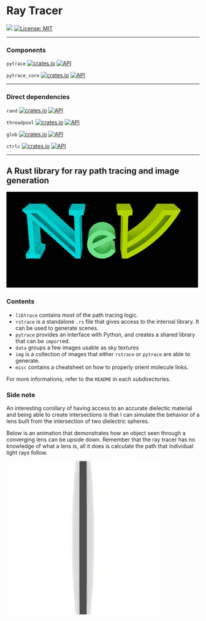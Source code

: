 # Ray Tracer

[![](https://img.shields.io/badge/github-Vanille--N/ray__tracer-8da0cb?logo=github)](https://github.com/Vanille-N/ray_tracer)
[![License: MIT](https://img.shields.io/badge/License-MIT-yellow.svg)](https://opensource.org/licenses/MIT)

---
### Components

`pytrace` [![crates.io](http://meritbadge.herokuapp.com/pytrace)](https://crates.io/crates/pytrace)
[![API](https://docs.rs/pytrace/badge.svg)](https://docs.rs/pytrace)

`pytrace_core` [![crates.io](http://meritbadge.herokuapp.com/pytrace_core)](https://crates.io/crates/pytrace_core)
[![API](https://docs.rs/pytrace_core/badge.svg)](https://docs.rs/pytrace_core)

---

### Direct dependencies

`rand` [![crates.io](http://meritbadge.herokuapp.com/rand)](https://crates.io/crates/rand)
[![API](https://docs.rs/rand/badge.svg)](https://docs.rs/rand)

`threadpool` [![crates.io](http://meritbadge.herokuapp.com/threadpool)](https://crates.io/crates/threadpool)
[![API](https://docs.rs/threadpool/badge.svg)](https://docs.rs/threadpool)

`glob` [![crates.io](http://meritbadge.herokuapp.com/glob)](https://crates.io/crates/glob)
[![API](https://docs.rs/glob/badge.svg)](https://docs.rs/glob)

`ctrlc` [![crates.io](http://meritbadge.herokuapp.com/ctrlc)](https://crates.io/crates/ctrlc)
[![API](https://docs.rs/ctrlc/badge.svg)](https://docs.rs/ctrlc)

---

## A Rust library for ray path tracing and image generation

<img src="img/NeV.gif" size=600>

### Contents
- `libtrace` contains most of the path tracing logic.
- `rstrace` is a standalone `.rs` file that gives access to the internal library. It can be used to generate scenes.
- `pytrace` provides an interface with Python, and creates a shared library that can be `import`ed.
- `data` groups a few images usable as sky textures
- `img` is a collection of images that either `rstrace` or `pytrace` are able to generate.
- `misc` contains a cheatsheet on how to properly orient molecule links.

For more informations, refer to the `README` in each subdirectories.


### Side note

An interesting corollary of having access to an accurate dielectic material and being able to create intersections is that I can simulate the behavior of a lens built from the intersection of two dielectric spheres.

Below is an animation that demonstrates how an object seen through a converging lens can be upside down. Remember that the ray tracer has no knowledge of what a lens is, all it does is calculate the path that individual light rays follow.

<img src="img/lens.gif" size=600>
